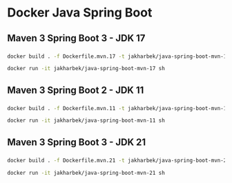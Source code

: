 # Docker Java Spring Boot

## Maven 3 Spring Boot 3 - JDK 17
###
```bash
docker build . -f Dockerfile.mvn.17 -t jakharbek/java-spring-boot-mvn-17
```

```bash
docker run -it jakharbek/java-spring-boot-mvn-17 sh
```

## Maven 3 Spring Boot 2 - JDK 11


###
```bash
docker build . -f Dockerfile.mvn.11 -t jakharbek/java-spring-boot-mvn-11
```

```bash
docker run -it jakharbek/java-spring-boot-mvn-11 sh
```
## Maven 3 Spring Boot 3 - JDK 21


###
```bash
docker build . -f Dockerfile.mvn.21 -t jakharbek/java-spring-boot-mvn-21
```

```bash
docker run -it jakharbek/java-spring-boot-mvn-21 sh
```
